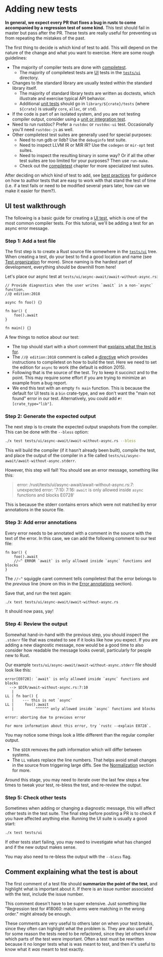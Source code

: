 # Adding new tests

<!-- toc -->

**In general, we expect every PR that fixes a bug in rustc to come accompanied
by a regression test of some kind.** This test should fail in master but pass
after the PR. These tests are really useful for preventing us from repeating the
mistakes of the past.

The first thing to decide is which kind of test to add. This will depend on the
nature of the change and what you want to exercise. Here are some rough
guidelines:

- The majority of compiler tests are done with [compiletest].
  - The majority of compiletest tests are [UI](ui.md) tests in the [`tests/ui`]
    directory.
- Changes to the standard library are usually tested within the standard library
  itself.
  - The majority of standard library tests are written as doctests, which
    illustrate and exercise typical API behavior.
  - Additional [unit tests](intro.md#package-tests) should go in
    `library/${crate}/tests` (where `${crate}` is usually `core`, `alloc`, or
    `std`).
- If the code is part of an isolated system, and you are not testing compiler
  output, consider using a [unit or integration test](intro.md#package-tests).
- Need to run rustdoc? Prefer a `rustdoc` or `rustdoc-ui` test. Occasionally
  you'll need `rustdoc-js` as well.
- Other compiletest test suites are generally used for special purposes:
  - Need to run gdb or lldb? Use the `debuginfo` test suite.
  - Need to inspect LLVM IR or MIR IR? Use the `codegen` or `mir-opt` test
    suites.
  - Need to inspect the resulting binary in some way? Or if all the other test
    suites are too limited for your purposes? Then use `run-make`.
  - Check out the [compiletest] chapter for more specialized test suites.

After deciding on which kind of test to add, see [best
practices](best-practices.md) for guidance on how to author tests that are easy
to work with that stand the test of time (i.e. if a test fails or need to be
modified several years later, how can we make it easier for them?).

[compiletest]: compiletest.md
[`tests/ui`]: https://github.com/rust-lang/rust/tree/master/tests/ui/

## UI test walkthrough

The following is a basic guide for creating a [UI test](ui.md), which is one of
the most common compiler tests. For this tutorial, we'll be adding a test for an
async error message.

### Step 1: Add a test file

The first step is to create a Rust source file somewhere in the [`tests/ui`]
tree. When creating a test, do your best to find a good location and name (see
[Test organization](ui.md#test-organization) for more). Since naming is the
hardest part of development, everything should be downhill from here!

Let's place our async test at `tests/ui/async-await/await-without-async.rs`:

```rust,ignore
// Provide diagnostics when the user writes `await` in a non-`async` function.
//@ edition:2018

async fn foo() {}

fn bar() {
    foo().await
}

fn main() {}
```

A few things to notice about our test:

- The top should start with a short comment that [explains what the test is
  for](#explanatory_comment).
- The `//@ edition:2018` comment is called a [directive](directives.md) which
  provides instructions to compiletest on how to build the test. Here we need to
  set the edition for `async` to work (the default is edition 2015).
- Following that is the source of the test. Try to keep it succinct and to the
  point. This may require some effort if you are trying to minimize an example
  from a bug report.
- We end this test with an empty `fn main` function. This is because the default
  for UI tests is a `bin` crate-type, and we don't want the "main not found"
  error in our test. Alternatively, you could add `#![crate_type="lib"]`.

### Step 2: Generate the expected output

The next step is to create the expected output snapshots from the compiler. This
can be done with the `--bless` option:

```sh
./x test tests/ui/async-await/await-without-async.rs --bless
```

This will build the compiler (if it hasn't already been built), compile the
test, and place the output of the compiler in a file called
`tests/ui/async-await/await-without-async.stderr`.

However, this step will fail! You should see an error message, something like
this:

> error: /rust/tests/ui/async-await/await-without-async.rs:7: unexpected
> error: '7:10: 7:16: `await` is only allowed inside `async` functions and
> blocks E0728'

This is because the stderr contains errors which were not matched by error
annotations in the source file.

### Step 3: Add error annotations

Every error needs to be annotated with a comment in the source with the text of
the error. In this case, we can add the following comment to our test file:

```rust,ignore
fn bar() {
    foo().await
    //~^ ERROR `await` is only allowed inside `async` functions and blocks
}
```

The `//~^` squiggle caret comment tells compiletest that the error belongs to
the *previous* line (more on this in the [Error
annotations](ui.md#error-annotations) section).

Save that, and run the test again:

```sh
./x test tests/ui/async-await/await-without-async.rs
```

It should now pass, yay!

### Step 4: Review the output

Somewhat hand-in-hand with the previous step, you should inspect the `.stderr`
file that was created to see if it looks like how you expect. If you are adding
a new diagnostic message, now would be a good time to also consider how readable
the message looks overall, particularly for people new to Rust.

Our example `tests/ui/async-await/await-without-async.stderr` file should look
like this:

```text
error[E0728]: `await` is only allowed inside `async` functions and blocks
  --> $DIR/await-without-async.rs:7:10
   |
LL | fn bar() {
   |    --- this is not `async`
LL |     foo().await
   |          ^^^^^^ only allowed inside `async` functions and blocks

error: aborting due to previous error

For more information about this error, try `rustc --explain E0728`.
```

You may notice some things look a little different than the regular compiler
output.

- The `$DIR` removes the path information which will differ between systems.
- The `LL` values replace the line numbers. That helps avoid small changes in
  the source from triggering large diffs. See the
  [Normalization](ui.md#normalization) section for more.

Around this stage, you may need to iterate over the last few steps a few times
to tweak your test, re-bless the test, and re-review the output.

### Step 5: Check other tests

Sometimes when adding or changing a diagnostic message, this will affect other
tests in the test suite. The final step before posting a PR is to check if you
have affected anything else. Running the UI suite is usually a good start:

```sh
./x test tests/ui
```

If other tests start failing, you may need to investigate what has changed and
if the new output makes sense.

You may also need to re-bless the output with the `--bless` flag.

<a name="explanatory_comment"></a>

## Comment explaining what the test is about

The first comment of a test file should **summarize the point of the test**, and
highlight what is important about it. If there is an issue number associated
with the test, include the issue number.

This comment doesn't have to be super extensive. Just something like "Regression
test for #18060: match arms were matching in the wrong order." might already be
enough.

These comments are very useful to others later on when your test breaks, since
they often can highlight what the problem is. They are also useful if for some
reason the tests need to be refactored, since they let others know which parts
of the test were important. Often a test must be rewritten because it no longer
tests what is was meant to test, and then it's useful to know what it *was*
meant to test exactly.
